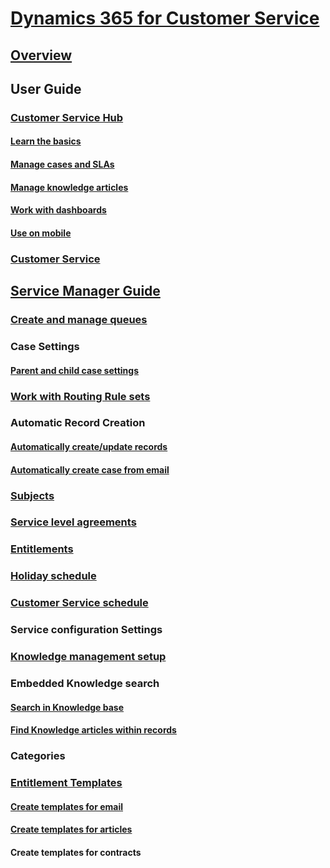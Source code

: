 ﻿# [Dynamics 365 for Customer Service](help-hub.md)
## [Overview](overview.md)
## User Guide
### [Customer Service Hub](user-guide-customer-service-hub.md)
#### [Learn the basics](customer-service-hub-user-guide-basics.md)
#### [Manage cases and SLAs](customer-service-hub-user-guide-case-sla.md)
#### [Manage knowledge articles](customer-service-hub-user-guide-knowledge-article.md)
#### [Work with dashboards](customer-service-hub-user-guide-dashboard.md)
#### [Use on mobile](use-customer-service-hub-on-dynamics-365-mobile.md)
### [Customer Service](user-guide-customer-service.md)
## [Service Manager Guide](service-manager-guide.md)
### [Create and manage queues](create-manage-queues.md)
### Case Settings
#### [Parent and child case settings ](define-settings-parent-child-cases.md)
### [Work with Routing Rule sets ](create-rules-automatically-route-cases.md)
### Automatic Record Creation
#### [Automatically create/update records](set-up-rules-to-automatically-create-or-update-records.md)
#### [Automatically create case from email](automatically-create-case-from-email.md)
### [Subjects](create-manage-subject-tree.md)
### [Service level agreements](define-service-level-agreements.md)
### [Entitlements](create-entitlement-define-support-terms-customer.md)
### [Holiday schedule](set-up-holiday-schedule.md)
### [Customer Service schedule](create-customer-service-schedule-define-work-hours.md)
### Service configuration Settings
### [Knowledge management setup](set-up-knowledge-management.md)
### Embedded Knowledge search
#### [Search in Knowledge base](knowledge-base-search.md)
#### [Find Knowledge articles within records ](find-knowledge-articles-within-record-dynamics-365.md)
### Categories
### [Entitlement Templates](set-up-entitlements-templates.md)
#### [Create templates for email](../admin/create-templates-email.md)
#### [Create templates for articles](../admin/create-templates-articles.md)
#### Create templates for contracts




